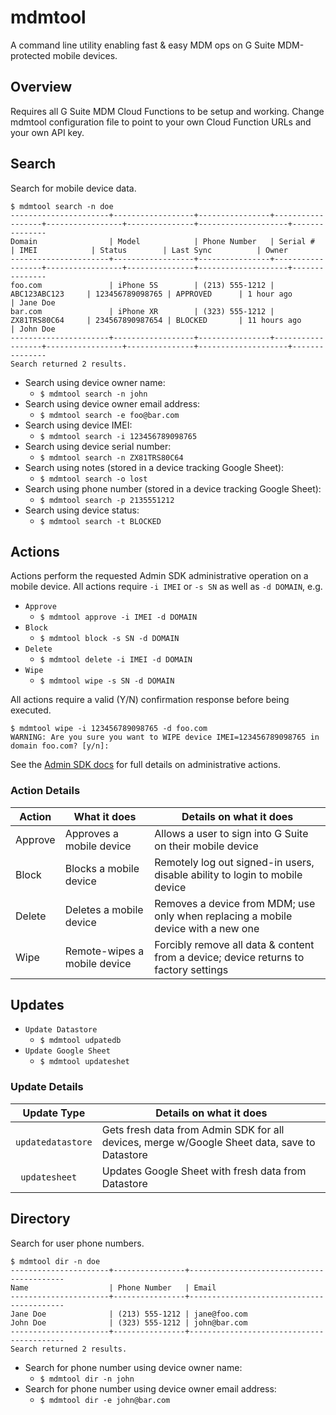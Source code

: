 # mdmtool
A command line utility enabling fast & easy MDM ops on G Suite MDM-protected mobile devices. 

## Overview
Requires all G Suite MDM Cloud Functions to be setup and working. Change mdmtool configuration file to point to your own Cloud Function URLs and your own API key. 

## Search
Search for mobile device data.

```
$ mdmtool search -n doe
----------------------+------------------+----------------+------------------+-----------------+---------------+--------------------+---------------
Domain                | Model            | Phone Number   | Serial #         | IMEI            | Status        | Last Sync          | Owner
----------------------+------------------+----------------+------------------+-----------------+---------------+--------------------+---------------
foo.com               | iPhone 5S        | (213) 555-1212 | ABC123ABC123     | 123456789098765 | APPROVED      | 1 hour ago         | Jane Doe
bar.com               | iPhone XR        | (323) 555-1212 | ZX81TRS80C64     | 234567890987654 | BLOCKED       | 11 hours ago       | John Doe
----------------------+------------------+----------------+------------------+-----------------+---------------+--------------------+---------------
Search returned 2 results.
```
* Search using device owner name:
	* `$ mdmtool search -n john`
* Search using device owner email address:
	* `$ mdmtool search -e foo@bar.com`
* Search using device IMEI:
	* `$ mdmtool search -i 123456789098765`
* Search using device serial number:
	* `$ mdmtool search -n ZX81TRS80C64`
* Search using notes (stored in a device tracking Google Sheet):
	* `$ mdmtool search -o lost`
* Search using phone number (stored in a device tracking Google Sheet):
	* `$ mdmtool search -p 2135551212`
* Search using device status:
	* `$ mdmtool search -t BLOCKED`

## Actions
Actions perform the requested Admin SDK administrative operation on a mobile device. All actions require `-i IMEI` or `-s SN` as well as `-d DOMAIN`, e.g.
* `Approve` 
	* `$ mdmtool approve -i IMEI -d DOMAIN`
* `Block` 
	* `$ mdmtool block -s SN -d DOMAIN`
* `Delete` 
	* `$ mdmtool delete -i IMEI -d DOMAIN`
* `Wipe` 
	* `$ mdmtool wipe -s SN -d DOMAIN`

All actions require a valid (Y/N) confirmation response before being executed. 
```
$ mdmtool wipe -i 123456789098765 -d foo.com
WARNING: Are you sure you want to WIPE device IMEI=123456789098765 in domain foo.com? [y/n]: 
```

See the [Admin SDK docs](https://developers.google.com/admin-sdk/directory/v1/guides/manage-mobile-devices) for full details on administrative actions. 

### Action Details
| Action  | What it does                 | Details on what it does                                                              |
|---------|------------------------------|--------------------------------------------------------------------------------------|
| Approve | Approves a mobile device     | Allows a user to sign into G Suite on their mobile device                            |
| Block   | Blocks a mobile device       | Remotely log out signed-in users, disable ability to login to mobile device          |
| Delete  | Deletes a mobile device      | Removes a device from MDM; use only when replacing a mobile device with a new one    |
| Wipe    | Remote-wipes a mobile device | Forcibly remove all data & content from a device; device returns to factory settings |

## Updates
* `Update Datastore`
	* `$ mdmtool udpatedb`
* `Update Google Sheet`
	* `$ mdmtool updateshet`

### Update Details
| Update Type       | Details on what it does                                                                      |
|-------------------|----------------------------------------------------------------------------------------------|
| `updatedatastore` | Gets fresh data from Admin SDK for all devices, merge w/Google Sheet data, save to Datastore |
| ` updatesheet`    | Updates Google Sheet with fresh data from Datastore                                          |

## Directory
Search for user phone numbers.
```
$ mdmtool dir -n doe
----------------------+----------------+------------------------------------------
Name                  | Phone Number   | Email 
----------------------+----------------+------------------------------------------
Jane Doe              | (213) 555-1212 | jane@foo.com
John Doe              | (323) 555-1212 | john@bar.com
----------------------+----------------+------------------------------------------
Search returned 2 results.
```
* Search for phone number using device owner name:
	* `$ mdmtool dir -n john`
* Search for phone number using device owner email address:
	* `$ mdmtool dir -e john@bar.com`


